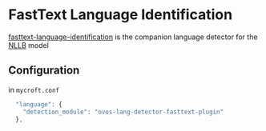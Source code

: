 # FastText Language Identification

[fasttext-language-identification](https://huggingface.co/facebook/fasttext-language-identification) is the companion language detector for the [NLLB](https://github.com/facebookresearch/fairseq/blob/nllb/README.md#lid-model) model


## Configuration

in `mycroft.conf` 

```javascript
  "language": {
    "detection_module": "ovos-lang-detector-fasttext-plugin"
  },
```
